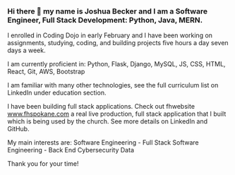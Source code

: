 ### Hi there 👋 my name is Joshua Becker and I am a Software Engineer, Full Stack Development: Python, Java, MERN.

I enrolled in Coding Dojo in early February and I have been working on assignments, studying, coding, and building projects five hours a day seven days a week.

I am currently proficient in:
Python, Flask, Django, MySQL, JS, CSS, HTML, React, Git, AWS, Bootstrap

I am familiar with many other technologies, see the full curriculum list on LinkedIn under education section.

I have been building full stack applications. Check out fhwebsite www.fhspokane.com a real live production, full stack application that I built which is being used by the church. See more details on LinkedIn and GitHub.

My main interests are:
Software Engineering - Full Stack
Software Engineering - Back End
Cybersecurity
Data

Thank you for your time!

<!--
**joshuabecker91/joshuabecker91** is a ✨ _special_ ✨ repository because its `README.md` (this file) appears on your GitHub profile.

Here are some ideas to get you started:

- 🔭 I’m currently working on ...
- 🌱 I’m currently learning ...
- 👯 I’m looking to collaborate on ...
- 🤔 I’m looking for help with ...
- 💬 Ask me about ...
- 📫 How to reach me: ...
- 😄 Pronouns: ...
- ⚡ Fun fact: ...
-->
